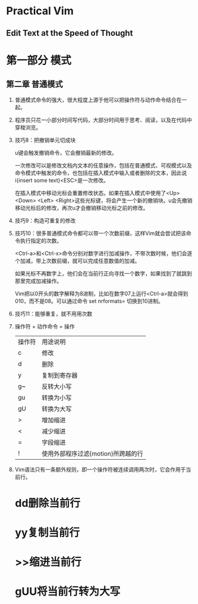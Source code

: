 # Practical Vim
## Edit Text at the Speed of Thought

# 第一部分 模式

## 第二章 普通模式

1. 普通模式命令的强大，很大程度上源于他可以把操作符与动作命令结合在一起。
2. 程序员只花一小部分时间写代码，大部分时间用于思考、阅读，以及在代码中穿梭浏览。 
3. 技巧8：把撤销单元切成块

	u键会触发撤销命令，它会撤销最新的修改。

	一次修改可以是修改文档内文本的任意操作，包括在普通模式、可视模式以及命令模式中触发的命令，也包括在插入模式中输入或者删除的文本，因此说i{insert some text}\<ESC\>是一次修改。

	在插入模式中移动光标会重置修改状态。如果在插入模式中使用了\<Up\> \<Down\> \<Left\> \<Right\>这些光标键，将会产生一个新的撤销块。u会先撤销移动光标后的修改，再次u才会撤销移动光标之前的修改。

4. 技巧9：构造可重复的修改
5. 技巧10：很多普通模式命令都可以带一个次数前缀，这样Vim就会尝试把该命令执行指定的次数。

	\<Ctrl-a\>和\<Ctrl-x\>命令分别对数字进行加减操作，不带次数时候，他们会逐个加减，带上次数前缀，就可以完成任意数值的加减。

	如果光标不再数字上，他们会在当前行正向寻找一个数字，如果找到了就跳到那里完成加减操作。

	Vim把以0开头的数字解释为8进制，比如在数字07上运行\<Ctrl-a\>就会得到010，而不是08。可以通过命令 set nrformats= 切换到10进制。

6. 技巧11：能够重复，就不用用次数
7. 操作符 + 动作命令 = 操作

	<table>
	<tr> <td> 操作符 </td> <td> 用途说明 </td> </tr>
	<tr> <td> c </td> <td> 修改 </td> </tr>
	<tr> <td> d </td> <td> 删除 </td> </tr>
	<tr> <td> y </td> <td> 复制到寄存器 </td> </tr>
	<tr> <td> g~ </td> <td> 反转大小写 </td> </tr>
	<tr> <td> gu </td> <td> 转换为小写 </td> </tr>
	<tr> <td> gU </td> <td> 转换为大写 </td> </tr>
	<tr> <td> > </td> <td> 增加缩进 </td> </tr>
	<tr> <td> < </td> <td> 减少缩进 </td> </tr>
	<tr> <td> = </td> <td> 字段缩进 </td> </tr>
	<tr> <td> ! </td> <td> 使用外部程序过滤{motion}所跨越的行 </td> </tr>
	</table>

8. Vim语法只有一条额外规则，即一个操作符被连续调用两次时，它会作用于当前行。

	# dd删除当前行
	# yy复制当前行
	# \>\>缩进当前行
	# gUU将当前行转为大写
